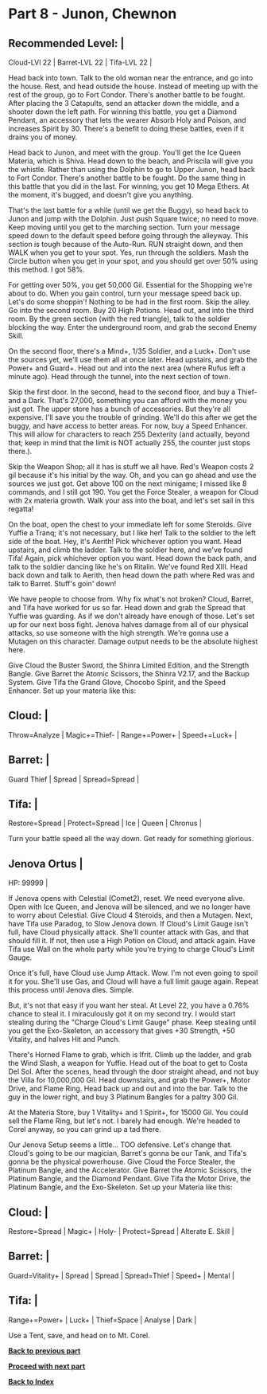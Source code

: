 # Part 8 - Junon, Chewnon

Recommended Level: |
--------------------
Cloud-LVl 22 |
Barret-LVL 22 |
Tifa-LVL 22 |

Head back into town. Talk to the old woman near the entrance, and go into the
house. Rest, and head outside the house. Instead of meeting up with the rest
of the group, go to Fort Condor. There's another battle to be fought. After
placing the 3 Catapults, send an attacker down the middle, and a shooter down
the left path. For winning this battle, you get a Diamond Pendant, an
accessory that lets the wearer Absorb Holy and Poison, and increases Spirit by
30. There's a benefit to doing these battles, even if it drains you of money.

Head back to Junon, and meet with the group. You'll get the Ice Queen Materia,
which is Shiva. Head down to the beach, and Priscila will give you the
whistle. Rather than using the Dolphin to go to Upper Junon, head back to Fort
Condor. There's another battle to be fought. Do the same thing in this battle
that you did in the last. For winning, you get 10 Mega Ethers. At the moment,
it's bugged, and doesn't give you anything.

That's the last battle for a while (until we get the Buggy), so head back to
Junon and jump with the Dolphin. Just push Square twice; no need to move. Keep
moving until you get to the marching section. Turn your message speed down to
the default speed before going through the alleyway. This section is tough
because of the Auto-Run. RUN straight down, and then WALK when you get to your
spot. Yes, run through the soldiers. Mash the Circle button when you get in
your spot, and you should get over 50% using this method. I got 58%.

For getting over 50%, you get 50,000 Gil. Essential for the Shopping
we're about to do. When you gain control, turn your message speed back up.
Let's do some shoppin'! Nothing to be had in the first room. Skip the alley.
Go into the second room. Buy 20 High Potions. Head out, and into the third
room. By the green section (with the red triangle), talk to the soldier
blocking the way. Enter the underground room, and grab the second Enemy Skill.

On the second floor, there's a Mind+, 1/35 Soldier, and a Luck+. Don't use the
sources yet, we'll use them all at once later. Head upstairs, and grab the
Power+ and Guard+. Head out and into the next area (where Rufus left a minute
ago). Head through the tunnel, into the next section of town.

Skip the first door. In the second, head to the second floor, and buy a Thief-
and a Dark. That's 27,000, something you can afford with the money you just
got. The upper store has a bunch of accessories. But they're all expensive.
I'll save you the trouble of grinding. We'll do this after we get the buggy,
and have access to better areas. For now, buy a Speed Enhancer. This will
allow for characters to reach 255 Dexterity (and actually, beyond that; keep
in mind that the limit is NOT actually 255, the counter just stops there.).

Skip the Weapon Shop; all it has is stuff we all have. Red's Weapon costs 2
gil because it's his initial by the way. Oh, and you can go ahead and use the
sources we just got. Get above 100 on the next minigame; I missed like 8
commands, and I still got 190. You get the Force Stealer, a weapon for Cloud
with 2x materia growth. Walk your ass into the boat, and let's set sail in 
this regatta!

On the boat, open the chest to your immediate left for some Steroids. Give
Yuffie a Tranq; it's not necessary, but I like her! Talk to the soldier to the
left side of the boat. Hey, it's Aerith! Pick whichever option you want. Head
upstairs, and climb the ladder. Talk to the soldier here, and we've found
Tifa! Again, pick whichever option you want. Head down the back path, and talk
to the soldier dancing like he's on Ritalin. We've found Red XIII. Head back
down and talk to Aerith, then head down the path where Red was and talk to
Barret. Stuff's goin' down!

We have people to choose from. Why fix what's not broken? Cloud, Barret, and
Tifa have worked for us so far. Head down and grab the Spread that Yuffie was
guarding. As if we don't already have enough of those. Let's set up for our
next boss fight. Jenova halves damage from all of our physical attacks, so
use someone with the high strength. We're gonna use a Mutagen on this
character. Damage output needs to be the absolute highest here.

Give Cloud the Buster Sword, the Shinra Limited Edition, and the Strength
Bangle. Give Barret the Atomic Scissors, the Shinra V2.17, and the Backup
System. Give Tifa the Grand Glove, Chocobo Spirit, and the Speed Enhancer. Set
up your materia like this:

Cloud: |
--------
Throw=Analyze |
Magic+=Thief- |
Range+=Power+ |
Speed+=Luck+ |

Barret: |
---------
Guard Thief |
Spread |
Spread=Spread |

Tifa: |
-------
Restore=Spread |
Protect=Spread |
Ice |
Queen |
Chronus |

Turn your battle speed all the way down. Get ready for something glorious.

Jenova Ortus |
--------------
HP: 99999 |

If Jenova opens with Celestial (Comet2), reset. We need everyone alive. Open
with Ice Queen, and Jenova will be silenced, and we no longer have to worry
about Celestial. Give Cloud 4 Steroids, and then a Mutagen. Next, have Tifa
use Paradog, to Slow Jenova down. If Cloud's Limit Gauge isn't full, have
Cloud physically attack. She'll counter attack with Gas, and that should
fill it. If not, then use a High Potion on Cloud, and attack again. Have Tifa
use Wall on the whole party while you're trying to charge Cloud's Limit Gauge.

Once it's full, have Cloud use Jump Attack. Wow. I'm not even going to spoil
it for you. She'll use Gas, and Cloud will have a full limit gauge again.
Repeat this process until Jenova dies. Simple.

But, it's not that easy if you want her steal. At Level 22, you have a 0.76%
chance to steal it. I miraculously got it on my second try. I would start
stealing during the "Charge Cloud's Limit Gauge" phase. Keep stealing until
you get the Exo-Skeleton, an accessory that gives +30 Strength, +50 Vitality,
and halves Hit and Punch.


There's Horned Flame to grab, which is Ifrit. Climb up the ladder, and grab
the Wind Slash, a weapon for Yuffie. Head out of the boat to get to Costa Del
Sol. After the scenes, head through the door straight ahead, and not buy the
Villa for 10,000,000 Gil. Head downstairs, and grab the Power+, Motor Drive,
and Flame Ring. Head back up and out and into the bar. Talk to the guy in the
lower right, and buy 3 Platinum Bangles for a paltry 300 Gil.

At the Materia Store, buy 1 Vitality+ and 1 Spirit+, for 15000 Gil. You could
sell the Flame Ring, but let's not. I barely had enough. We're headed to Corel
anyway, so you can grind up a tad there.

Our Jenova Setup seems a little... TOO defensive. Let's change that. Cloud's
going to be our magician, Barret's gonna be our Tank, and Tifa's gonna be the
physical powerhouse. Give Cloud the Force Stealer, the Platinum Bangle, and
the Accelerator. Give Barret the Atomic Scissors, the Platinum Bangle, and the
Diamond Pendant. Give Tifa the Motor Drive, the Platinum Bangle, and the
Exo-Skeleton. Set up your Materia like this:

Cloud: |
--------
Restore=Spread |
Magic+ |
Holy- |
Protect=Spread |
Alterate E. Skill |

Barret: |
---------
Guard=Vitality+ |
Spread |
Spread |
Spread=Thief |
Speed+ |
Mental |

Tifa: |
-------
Range+=Power+ |
Luck+ |
Thief=Space |
Analyse |
Dark |

Use a Tent, save, and head on to Mt. Corel.

[**Back to previous part**][1]

[**Proceed with next part**][2]

[**Back to Index**][3]

[1]: https://github.com/Vgr255/Nightmare/blob/master/Walkthrough/Part%207%20-%20The%20Glorious%20World%20Map.md#part-7---the-glorious-world-map
[2]: https://github.com/Vgr255/Nightmare/blob/master/Walkthrough/Part%209%20-%20The%20Oasis%20in%20the%20Desert.md#part-9---the-oasis-in-the-desert
[3]: https://github.com/Vgr255/Nightmare#walkthrough
